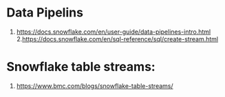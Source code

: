 # Data Pipelins
1. https://docs.snowflake.com/en/user-guide/data-pipelines-intro.html
2.https://docs.snowflake.com/en/sql-reference/sql/create-stream.html



# Snowflake table streams:
1. https://www.bmc.com/blogs/snowflake-table-streams/

